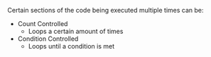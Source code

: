 Certain sections of the code being executed multiple times can be:
- Count Controlled
	- Loops a certain amount of times
- Condition Controlled
	- Loops until a condition is met
